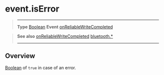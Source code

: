 # event.isError

> --------------------- ------------------------------------------------------------------------------------------
> __Type__              [Boolean](https://docs.coronalabs.com/api/type/Boolean.html)
> __Event__             [onReliableWriteCompleted](/plugin/bluetooth/type/Gatt/event/onReliableWriteCompleted/index.md)


> __See also__          [onReliableWriteCompleted](/plugin/bluetooth/type/Gatt/event/onReliableWriteCompleted/index.md)
>						[bluetooth.*](/plugin/bluetooth/index.md)
> --------------------- ------------------------------------------------------------------------------------------

## Overview

[Boolean](https://docs.coronalabs.com/api/type/Boolean.html) of `true` in case of an error.